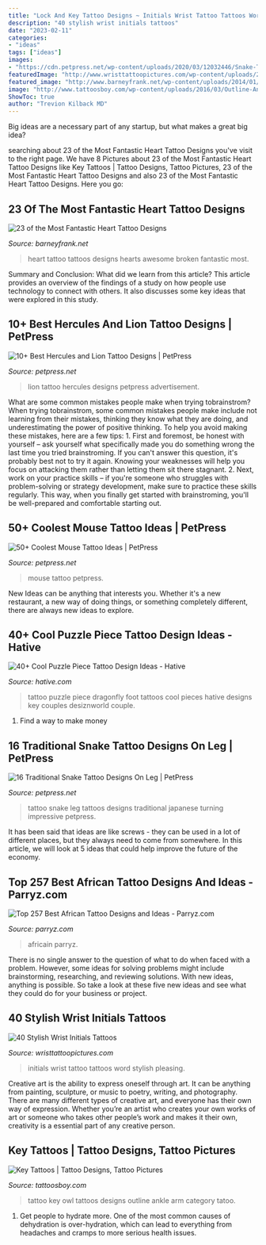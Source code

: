 ```yaml
---
title: "Lock And Key Tattoo Designs ~ Initials Wrist Tattoo Tattoos Word Stylish Pleasing"
description: "40 stylish wrist initials tattoos"
date: "2023-02-11"
categories:
- "ideas"
tags: ["ideas"]
images:
- "https://cdn.petpress.net/wp-content/uploads/2020/03/12032446/Snake-Tattoo-on-leg-skull.jpg"
featuredImage: "http://www.wristtattoopictures.com/wp-content/uploads/2016/06/Initials-Word-Tattoo-On-Wrist-WT1062.jpg"
featured_image: "http://www.barneyfrank.net/wp-content/uploads/2014/01/23-Heart-Tattoo.jpg"
image: "http://www.tattoosboy.com/wp-content/uploads/2016/03/Outline-And-Owl-Nd-Key-Tattoo-TB1134.jpg"
ShowToc: true
author: "Trevion Kilback MD"
---
```



Big ideas are a necessary part of any startup, but what makes a great big idea? 

	

		
searching about 23 of the Most Fantastic Heart Tattoo Designs you've visit to the right page. We have 8 Pictures about 23 of the Most Fantastic Heart Tattoo Designs like Key Tattoos | Tattoo Designs, Tattoo Pictures, 23 of the Most Fantastic Heart Tattoo Designs and also 23 of the Most Fantastic Heart Tattoo Designs. Here you go:
		
    
## 23 Of The Most Fantastic Heart Tattoo Designs

<img loading=lazy src="http://www.barneyfrank.net/wp-content/uploads/2014/01/23-Heart-Tattoo.jpg" onerror="this.onerror=null;this.src='https://tse3.mm.bing.net/th?id=OIP.9JJVGO1FdxmwepoOQk9N_wHaLf&amp;pid=15.1';" alt="23 of the Most Fantastic Heart Tattoo Designs">

_Source: barneyfrank.net_

>heart tattoo tattoos designs hearts awesome broken fantastic most. 

	

Summary and Conclusion: What did we learn from this article?
This article provides an overview of the findings of a study on how people use technology to connect with others. It also discusses some key ideas that were explored in this study.

    
## 10+ Best Hercules And Lion Tattoo Designs | PetPress

<img loading=lazy src="https://cdn.petpress.net/wp-content/uploads/2020/04/12003029/hercules-lion-tattoo-scaled.jpg" onerror="this.onerror=null;this.src='https://tse1.mm.bing.net/th?id=OIP.FjZ2KTODUcuiNwxuDgNI6QHaLG&amp;pid=15.1';" alt="10+ Best Hercules and Lion Tattoo Designs | PetPress">

_Source: petpress.net_

>lion tattoo hercules designs petpress advertisement. 

	

What are some common mistakes people make when trying tobrainstrom?
When trying tobrainstrom, some common mistakes people make include not learning from their mistakes, thinking they know what they are doing, and underestimating the power of positive thinking. To help you avoid making these mistakes, here are a few tips: 1. First and foremost, be honest with yourself – ask yourself what specifically made you do something wrong the last time you tried brainstroming. If you can't answer this question, it's probably best not to try it again. Knowing your weaknesses will help you focus on attacking them rather than letting them sit there stagnant. 2. Next, work on your practice skills – if you're someone who struggles with problem-solving or strategy development, make sure to practice these skills regularly. This way, when you finally get started with brainstroming, you'll be well-prepared and comfortable starting out. 
    
## 50+ Coolest Mouse Tattoo Ideas | PetPress

<img loading=lazy src="https://cdn.petpress.net/wp-content/uploads/2019/11/12155822/neo-traditional-mouse-tattoo-1.jpg" onerror="this.onerror=null;this.src='https://tse2.mm.bing.net/th?id=OIP.Mb513bR3RJ0iKzz5-IrJ4wHaIu&amp;pid=15.1';" alt="50+ Coolest Mouse Tattoo Ideas | PetPress">

_Source: petpress.net_

>mouse tattoo petpress. 

	

New Ideas can be anything that interests you. Whether it's a new restaurant, a new way of doing things, or something completely different, there are always new ideas to explore.

    
## 40+ Cool Puzzle Piece Tattoo Design Ideas - Hative

<img loading=lazy src="https://hative.com/wp-content/uploads/2014/03/puzzle-piece-tattoos/26-dragonfly-puzzle-piece-on-foot.jpg" onerror="this.onerror=null;this.src='https://tse3.mm.bing.net/th?id=OIP.ToI-U_mU2jMLVINOn03yFgHaKT&amp;pid=15.1';" alt="40+ Cool Puzzle Piece Tattoo Design Ideas - Hative">

_Source: hative.com_

>tattoo puzzle piece dragonfly foot tattoos cool pieces hative designs key couples desiznworld couple. 

	

1. Find a way to make money 

    
## 16 Traditional Snake Tattoo Designs On Leg | PetPress

<img loading=lazy src="https://cdn.petpress.net/wp-content/uploads/2020/03/12032446/Snake-Tattoo-on-leg-skull.jpg" onerror="this.onerror=null;this.src='https://tse2.mm.bing.net/th?id=OIP.qrgx2DdjBSjbdQ-EoY9-3QHaJ4&amp;pid=15.1';" alt="16 Traditional Snake Tattoo Designs On Leg | PetPress">

_Source: petpress.net_

>tattoo snake leg tattoos designs traditional japanese turning impressive petpress. 

	

It has been said that ideas are like screws - they can be used in a lot of different places, but they always need to come from somewhere. In this article, we will look at 5 ideas that could help improve the future of the economy.

    
## Top 257 Best African Tattoo Designs And Ideas - Parryz.com

<img loading=lazy src="http://parryz.com/wp-content/uploads/2017/11/African-Tattoo-113.jpg" onerror="this.onerror=null;this.src='https://tse2.mm.bing.net/th?id=OIP.Me8R3VNxAhMJWLGnsjR5wQHaJ4&amp;pid=15.1';" alt="Top 257 Best African Tattoo Designs and Ideas - Parryz.com">

_Source: parryz.com_

>africain parryz. 

	

There is no single answer to the question of what to do when faced with a problem. However, some ideas for solving problems might include brainstorming, researching, and reviewing solutions. With new ideas, anything is possible. So take a look at these five new ideas and see what they could do for your business or project.

    
## 40 Stylish Wrist Initials Tattoos

<img loading=lazy src="http://www.wristtattoopictures.com/wp-content/uploads/2016/06/Initials-Word-Tattoo-On-Wrist-WT1062.jpg" onerror="this.onerror=null;this.src='https://tse3.mm.bing.net/th?id=OIP.XRzH3l0fTK1nRTPEmc6XEwHaJ4&amp;pid=15.1';" alt="40 Stylish Wrist Initials Tattoos">

_Source: wristtattoopictures.com_

>initials wrist tattoo tattoos word stylish pleasing. 

	

Creative art is the ability to express oneself through art. It can be anything from painting, sculpture, or music to poetry, writing, and photography. There are many different types of creative art, and everyone has their own way of expression. Whether you’re an artist who creates your own works of art or someone who takes other people’s work and makes it their own, creativity is a essential part of any creative person.

    
## Key Tattoos | Tattoo Designs, Tattoo Pictures

<img loading=lazy src="http://www.tattoosboy.com/wp-content/uploads/2016/03/Outline-And-Owl-Nd-Key-Tattoo-TB1134.jpg" onerror="this.onerror=null;this.src='https://tse1.mm.bing.net/th?id=OIP.CN1N1R89XZMULvGhZcO0lQHaJ4&amp;pid=15.1';" alt="Key Tattoos | Tattoo Designs, Tattoo Pictures">

_Source: tattoosboy.com_

>tattoo key owl tattoos designs outline ankle arm category tatoo. 

	

1. Get people to hydrate more. One of the most common causes of dehydration is over-hydration, which can lead to everything from headaches and cramps to more serious health issues.

